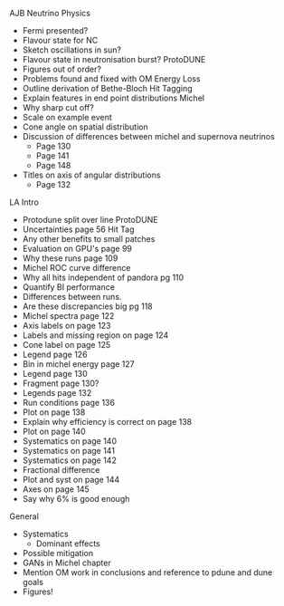 AJB
Neutrino Physics
* Fermi presented?
* Flavour state for NC
* Sketch oscillations in sun?
* Flavour state in neutronisation burst?
ProtoDUNE
* Figures out of order?
* Problems found and fixed with OM
Energy Loss
* Outline derivation of Bethe-Bloch
Hit Tagging
* Explain features in end point distributions
Michel
* Why sharp cut off?
* Scale on example event
* Cone angle on spatial distribution
* Discussion of differences between michel and supernova neutrinos
	* Page 130
	* Page 141
	* Page 148
* Titles on axis of angular distributions
	* Page 132


LA
Intro
* Protodune split over line
ProtoDUNE
* Uncertainties page 56
Hit Tag
* Any other benefits to small patches
* Evaluation on GPU's page 99
* Why these runs page 109
* Michel ROC curve difference
* Why all hits independent of pandora pg 110
* Quantify BI performance
* Differences between runs.
* Are these discrepancies big pg 118
* Michel spectra page 122
* Axis labels on page 123
* Labels and missing region on page 124
* Cone label on page 125
* Legend page 126
* Bin in michel energy page 127
* Legend page 130
* Fragment page 130?
* Legends page 132
* Run conditions page 136
* Plot on page 138
* Explain why efficiency is correct on page 138
* Plot on page 140
* Systematics on page 140
* Systematics on page 141
* Systematics on page 142
* Fractional difference
* Plot and syst on page 144
* Axes on page 145
* Say why 6% is good enough


General
* Systematics
	* Dominant effects
* Possible mitigation
* GANs in Michel chapter
* Mention OM work in conclusions and reference to pdune and dune goals
* Figures!

